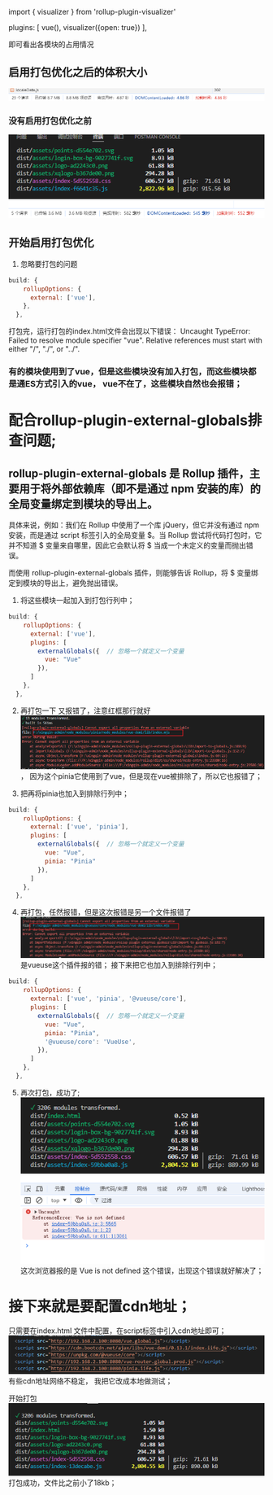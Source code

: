  import { visualizer } from 'rollup-plugin-visualizer'
 
  plugins: [
    vue(),
    visualizer({open: true})
  ],

  即可看出各模块的占用情况



## 启用打包优化之后的体积大小
![1725178459555](image/性能优化-打包优化/1725178459555.png)

### 没有启用打包优化之前  
![1725178872227](image/性能优化-打包优化/1725178872227.png)
![1725178938483](image/性能优化-打包优化/1725178938483.png)

## 开始启用打包优化
1. 忽略要打包的问题
```js
build: {
    rollupOptions: {
      external: ['vue'],
    },
  },
```
打包完，运行打包的index.html文件会出现以下错误：
Uncaught TypeError: Failed to resolve module specifier "vue". Relative references must start with either "/", "./", or "../".

### 有的模块使用到了vue，但是这些模块没有加入打包，而这些模块都是通ES方式引入的vue， vue不在了，这些模块自然也会报错；

# 配合rollup-plugin-external-globals排查问题;
##  rollup-plugin-external-globals 是 Rollup 插件，主要用于将外部依赖库（即不是通过 npm 安装的库）的全局变量绑定到模块的导出上。
 具体来说，例如：我们在 Rollup 中使用了一个库 jQuery，但它并没有通过 npm 安装，而是通过 script 标签引入的全局变量 $。当 Rollup 尝试将代码打包时，它并不知道 $ 变量来自哪里，因此它会默认将 $ 当成一个未定义的变量而抛出错误。

而使用 rollup-plugin-external-globals 插件，则能够告诉 Rollup，将 $ 变量绑定到模块的导出上，避免抛出错误。




1. 将这些模块一起加入到打包行列中；
```js
build: {
    rollupOptions: {
      external: ['vue'],
      plugins: [
        externalGlobals({  // 忽略一个就定义一个变量
          vue: "Vue"
        }),
      ]
    },
  },
```
2. 再打包一下
又报错了，注意红框那行就好
![1725182389383](image/性能优化-打包优化/1725182389383.png)，
因为这个pinia它使用到了vue，但是现在vue被排除了，所以它也报错了；

3. 把再将pinia也加入到排除行列中；
```js
build: {
    rollupOptions: {
      external: ['vue', 'pinia'],
      plugins: [
        externalGlobals({  // 忽略一个就定义一个变量
          vue: "Vue",
          pinia: "Pinia"
        }),
      ]
    },
  },
```
4. 再打包，任然报错，但是这次报错是另一个文件报错了
![1725182595948](image/性能优化-打包优化/1725182595948.png)
是vueuse这个插件报的错；
接下来把它也加入到排除行列中；
```js
build: {
    rollupOptions: {
      external: ['vue', 'pinia', '@vueuse/core'],
      plugins: [
        externalGlobals({  // 忽略一个就定义一个变量
          vue: "Vue",
          pinia: "Pinia",
          '@vueuse/core': 'VueUse',
        }),
      ]
    },
  },
```
5. 再次打包，成功了;
![1725182784013](image/性能优化-打包优化/1725182784013.png)
![1725182879326](image/性能优化-打包优化/1725182879326.png)
这次浏览器报的是 Vue is not defined 这个错误，出现这个错误就好解决了；


# 接下来就是要配置cdn地址； 
只需要在index.html 文件中配置，在script标签中引入cdn地址即可；
![1725183701191](image/性能优化-打包优化/1725183701191.png)
有些cdn地址网络不稳定， 我把它改成本地做测试；

开始打包
![1725183826240](image/性能优化-打包优化/1725183826240.png)
打包成功，文件比之前小了18kb；

